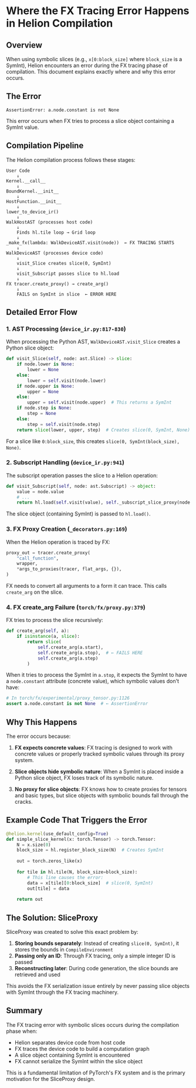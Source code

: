 # Where the FX Tracing Error Happens in Helion Compilation

## Overview

When using symbolic slices (e.g., `x[0:block_size]` where `block_size` is a SymInt), Helion encounters an error during the FX tracing phase of compilation. This document explains exactly where and why this error occurs.

## The Error

```
AssertionError: a.node.constant is not None
```

This error occurs when FX tries to process a slice object containing a SymInt value.

## Compilation Pipeline

The Helion compilation process follows these stages:

```
User Code
    ↓
Kernel.__call__
    ↓
BoundKernel.__init__
    ↓
HostFunction.__init__
    ↓
lower_to_device_ir()
    ↓
WalkHostAST (processes host code)
    ↓
    Finds hl.tile loop → Grid loop
    ↓
_make_fx(lambda: WalkDeviceAST.visit(node))  ← FX TRACING STARTS
    ↓
WalkDeviceAST (processes device code)
    ↓
    visit_Slice creates slice(0, SymInt)
    ↓
    visit_Subscript passes slice to hl.load
    ↓
FX tracer.create_proxy() → create_arg()
    ↓
    FAILS on SymInt in slice  ← ERROR HERE
```

## Detailed Error Flow

### 1. AST Processing (`device_ir.py:817-830`)

When processing the Python AST, `WalkDeviceAST.visit_Slice` creates a Python slice object:

```python
def visit_Slice(self, node: ast.Slice) -> slice:
    if node.lower is None:
        lower = None
    else:
        lower = self.visit(node.lower)
    if node.upper is None:
        upper = None
    else:
        upper = self.visit(node.upper)  # This returns a SymInt
    if node.step is None:
        step = None
    else:
        step = self.visit(node.step)
    return slice(lower, upper, step)  # Creates slice(0, SymInt, None)
```

For a slice like `0:block_size`, this creates `slice(0, SymInt(block_size), None)`.

### 2. Subscript Handling (`device_ir.py:941`)

The subscript operation passes the slice to a Helion operation:

```python
def visit_Subscript(self, node: ast.Subscript) -> object:
    value = node.value
    # ...
    return hl.load(self.visit(value), self._subscript_slice_proxy(node.slice))
```

The slice object (containing SymInt) is passed to `hl.load()`.

### 3. FX Proxy Creation (`_decorators.py:169`)

When the Helion operation is traced by FX:

```python
proxy_out = tracer.create_proxy(
    "call_function",
    wrapper,
    *args_to_proxies(tracer, flat_args, {}),
)
```

FX needs to convert all arguments to a form it can trace. This calls `create_arg` on the slice.

### 4. FX create_arg Failure (`torch/fx/proxy.py:379`)

FX tries to process the slice recursively:

```python
def create_arg(self, a):
    if isinstance(a, slice):
        return slice(
            self.create_arg(a.start),
            self.create_arg(a.stop),  # ← FAILS HERE
            self.create_arg(a.step)
        )
```

When it tries to process the SymInt in `a.stop`, it expects the SymInt to have a `node.constant` attribute (concrete value), which symbolic values don't have:

```python
# In torch/fx/experimental/proxy_tensor.py:1126
assert a.node.constant is not None  # ← AssertionError
```

## Why This Happens

The error occurs because:

1. **FX expects concrete values**: FX tracing is designed to work with concrete values or properly tracked symbolic values through its proxy system.

2. **Slice objects hide symbolic nature**: When a SymInt is placed inside a Python slice object, FX loses track of its symbolic nature.

3. **No proxy for slice objects**: FX knows how to create proxies for tensors and basic types, but slice objects with symbolic bounds fall through the cracks.

## Example Code That Triggers the Error

```python
@helion.kernel(use_default_config=True)
def simple_slice_kernel(x: torch.Tensor) -> torch.Tensor:
    N = x.size(0)
    block_size = hl.register_block_size(N)  # Creates SymInt
    
    out = torch.zeros_like(x)
    
    for tile in hl.tile(N, block_size=block_size):
        # This line causes the error:
        data = x[tile][0:block_size]  # slice(0, SymInt)
        out[tile] = data
    
    return out
```

## The Solution: SliceProxy

SliceProxy was created to solve this exact problem by:

1. **Storing bounds separately**: Instead of creating `slice(0, SymInt)`, it stores the bounds in `CompileEnvironment`
2. **Passing only an ID**: Through FX tracing, only a simple integer ID is passed
3. **Reconstructing later**: During code generation, the slice bounds are retrieved and used

This avoids the FX serialization issue entirely by never passing slice objects with SymInt through the FX tracing machinery.

## Summary

The FX tracing error with symbolic slices occurs during the compilation phase when:
- Helion separates device code from host code
- FX traces the device code to build a computation graph
- A slice object containing SymInt is encountered
- FX cannot serialize the SymInt within the slice object

This is a fundamental limitation of PyTorch's FX system and is the primary motivation for the SliceProxy design.